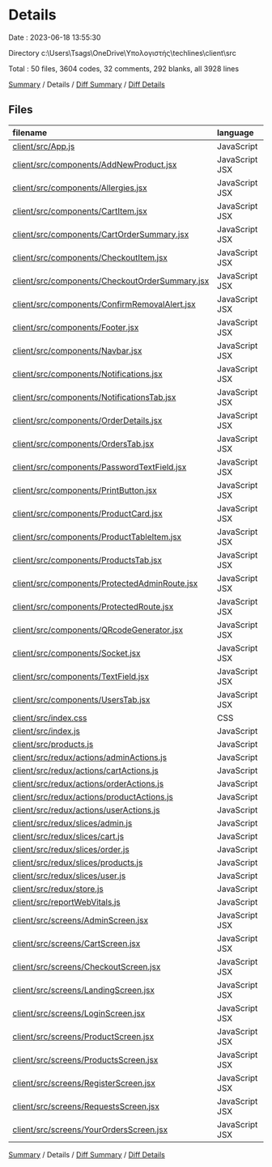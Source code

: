 # Details

Date : 2023-06-18 13:55:30

Directory c:\\Users\\Tsags\\OneDrive\\Υπολογιστής\\techlines\\client\\src

Total : 50 files,  3604 codes, 32 comments, 292 blanks, all 3928 lines

[Summary](results.md) / Details / [Diff Summary](diff.md) / [Diff Details](diff-details.md)

## Files
| filename | language | code | comment | blank | total |
| :--- | :--- | ---: | ---: | ---: | ---: |
| [client/src/App.js](/client/src/App.js) | JavaScript | 92 | 0 | 3 | 95 |
| [client/src/components/AddNewProduct.jsx](/client/src/components/AddNewProduct.jsx) | JavaScript JSX | 130 | 1 | 8 | 139 |
| [client/src/components/Allergies.jsx](/client/src/components/Allergies.jsx) | JavaScript JSX | 62 | 0 | 5 | 67 |
| [client/src/components/CartItem.jsx](/client/src/components/CartItem.jsx) | JavaScript JSX | 55 | 0 | 3 | 58 |
| [client/src/components/CartOrderSummary.jsx](/client/src/components/CartOrderSummary.jsx) | JavaScript JSX | 43 | 0 | 4 | 47 |
| [client/src/components/CheckoutItem.jsx](/client/src/components/CheckoutItem.jsx) | JavaScript JSX | 34 | 14 | 3 | 51 |
| [client/src/components/CheckoutOrderSummary.jsx](/client/src/components/CheckoutOrderSummary.jsx) | JavaScript JSX | 92 | 0 | 7 | 99 |
| [client/src/components/ConfirmRemovalAlert.jsx](/client/src/components/ConfirmRemovalAlert.jsx) | JavaScript JSX | 38 | 0 | 5 | 43 |
| [client/src/components/Footer.jsx](/client/src/components/Footer.jsx) | JavaScript JSX | 48 | 0 | 2 | 50 |
| [client/src/components/Navbar.jsx](/client/src/components/Navbar.jsx) | JavaScript JSX | 202 | 0 | 12 | 214 |
| [client/src/components/Notifications.jsx](/client/src/components/Notifications.jsx) | JavaScript JSX | 111 | 0 | 10 | 121 |
| [client/src/components/NotificationsTab.jsx](/client/src/components/NotificationsTab.jsx) | JavaScript JSX | 4 | 0 | 2 | 6 |
| [client/src/components/OrderDetails.jsx](/client/src/components/OrderDetails.jsx) | JavaScript JSX | 152 | 0 | 7 | 159 |
| [client/src/components/OrdersTab.jsx](/client/src/components/OrdersTab.jsx) | JavaScript JSX | 85 | 0 | 7 | 92 |
| [client/src/components/PasswordTextField.jsx](/client/src/components/PasswordTextField.jsx) | JavaScript JSX | 25 | 0 | 2 | 27 |
| [client/src/components/PrintButton.jsx](/client/src/components/PrintButton.jsx) | JavaScript JSX | 7 | 0 | 3 | 10 |
| [client/src/components/ProductCard.jsx](/client/src/components/ProductCard.jsx) | JavaScript JSX | 97 | 5 | 5 | 107 |
| [client/src/components/ProductTableItem.jsx](/client/src/components/ProductTableItem.jsx) | JavaScript JSX | 109 | 0 | 7 | 116 |
| [client/src/components/ProductsTab.jsx](/client/src/components/ProductsTab.jsx) | JavaScript JSX | 113 | 0 | 6 | 119 |
| [client/src/components/ProtectedAdminRoute.jsx](/client/src/components/ProtectedAdminRoute.jsx) | JavaScript JSX | 7 | 0 | 3 | 10 |
| [client/src/components/ProtectedRoute.jsx](/client/src/components/ProtectedRoute.jsx) | JavaScript JSX | 7 | 0 | 3 | 10 |
| [client/src/components/QRcodeGenerator.jsx](/client/src/components/QRcodeGenerator.jsx) | JavaScript JSX | 27 | 0 | 5 | 32 |
| [client/src/components/Socket.jsx](/client/src/components/Socket.jsx) | JavaScript JSX | 48 | 1 | 13 | 62 |
| [client/src/components/TextField.jsx](/client/src/components/TextField.jsx) | JavaScript JSX | 14 | 0 | 2 | 16 |
| [client/src/components/UsersTab.jsx](/client/src/components/UsersTab.jsx) | JavaScript JSX | 156 | 1 | 6 | 163 |
| [client/src/index.css](/client/src/index.css) | CSS | 12 | 0 | 2 | 14 |
| [client/src/index.js](/client/src/index.js) | JavaScript | 14 | 0 | 3 | 17 |
| [client/src/products.js](/client/src/products.js) | JavaScript | 137 | 0 | 5 | 142 |
| [client/src/redux/actions/adminActions.js](/client/src/redux/actions/adminActions.js) | JavaScript | 232 | 1 | 26 | 259 |
| [client/src/redux/actions/cartActions.js](/client/src/redux/actions/cartActions.js) | JavaScript | 161 | 0 | 12 | 173 |
| [client/src/redux/actions/orderActions.js](/client/src/redux/actions/orderActions.js) | JavaScript | 43 | 0 | 5 | 48 |
| [client/src/redux/actions/productActions.js](/client/src/redux/actions/productActions.js) | JavaScript | 39 | 0 | 4 | 43 |
| [client/src/redux/actions/userActions.js](/client/src/redux/actions/userActions.js) | JavaScript | 78 | 0 | 9 | 87 |
| [client/src/redux/slices/admin.js](/client/src/redux/slices/admin.js) | JavaScript | 109 | 0 | 6 | 115 |
| [client/src/redux/slices/cart.js](/client/src/redux/slices/cart.js) | JavaScript | 78 | 0 | 6 | 84 |
| [client/src/redux/slices/order.js](/client/src/redux/slices/order.js) | JavaScript | 44 | 0 | 6 | 50 |
| [client/src/redux/slices/products.js](/client/src/redux/slices/products.js) | JavaScript | 43 | 0 | 4 | 47 |
| [client/src/redux/slices/user.js](/client/src/redux/slices/user.js) | JavaScript | 38 | 0 | 4 | 42 |
| [client/src/redux/store.js](/client/src/redux/store.js) | JavaScript | 16 | 0 | 3 | 19 |
| [client/src/reportWebVitals.js](/client/src/reportWebVitals.js) | JavaScript | 12 | 0 | 2 | 14 |
| [client/src/screens/AdminScreen.jsx](/client/src/screens/AdminScreen.jsx) | JavaScript JSX | 54 | 1 | 7 | 62 |
| [client/src/screens/CartScreen.jsx](/client/src/screens/CartScreen.jsx) | JavaScript JSX | 87 | 0 | 6 | 93 |
| [client/src/screens/CheckoutScreen.jsx](/client/src/screens/CheckoutScreen.jsx) | JavaScript JSX | 32 | 1 | 4 | 37 |
| [client/src/screens/LandingScreen.jsx](/client/src/screens/LandingScreen.jsx) | JavaScript JSX | 79 | 0 | 6 | 85 |
| [client/src/screens/LoginScreen.jsx](/client/src/screens/LoginScreen.jsx) | JavaScript JSX | 98 | 2 | 9 | 109 |
| [client/src/screens/ProductScreen.jsx](/client/src/screens/ProductScreen.jsx) | JavaScript JSX | 113 | 3 | 7 | 123 |
| [client/src/screens/ProductsScreen.jsx](/client/src/screens/ProductsScreen.jsx) | JavaScript JSX | 86 | 0 | 8 | 94 |
| [client/src/screens/RegisterScreen.jsx](/client/src/screens/RegisterScreen.jsx) | JavaScript JSX | 94 | 1 | 7 | 102 |
| [client/src/screens/RequestsScreen.jsx](/client/src/screens/RequestsScreen.jsx) | JavaScript JSX | 48 | 1 | 4 | 53 |
| [client/src/screens/YourOrdersScreen.jsx](/client/src/screens/YourOrdersScreen.jsx) | JavaScript JSX | 99 | 0 | 4 | 103 |

[Summary](results.md) / Details / [Diff Summary](diff.md) / [Diff Details](diff-details.md)